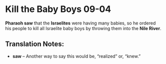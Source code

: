 Kill the Baby Boys 09-04
==========================


**Pharaoh saw** that the **Israelites** were having many babies, so he
ordered his people to kill all Israelite baby boys by throwing them into
the **Nile River**.

Translation Notes:
------------------

-   **saw** – Another way to say this would be, “realized” or,
“knew.”

